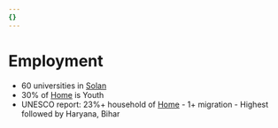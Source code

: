```yaml
---
{}
---
```

   
# Employment   
* 60 universities in [Solan](/not_created.md)   
* 30% of [Home](/not_created.md) is Youth   
* UNESCO report: 23%+ household of [Home](/not_created.md) - 1+ migration - Highest followed by Haryana, Bihar